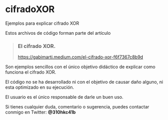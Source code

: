 # cifradoXOR

Ejemplos para explicar cifrado XOR

Estos archivos de código forman parte del artículo

> ### El cifrado **XOR**. 
> 
> https://gabimarti.medium.com/el-cifrado-xor-f6f7367c8b9d

Son ejemplos sencillos con el único objetivo didáctico de explicar como funciona el cifrado XOR.

El código no se ha desarrollado ni con el objetivo de causar daño alguno, ni esta optimizado en su ejecución.

El usuario es el único responsable de darle un buen uso.

Si tienes cualquier duda, comentario o sugerencia, puedes contactar conmigo en Twitter: **@310hkc41b**

